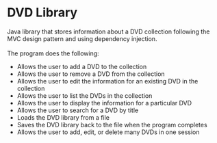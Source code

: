 # DVD Library 

Java library that stores information about a DVD collection following the MVC design pattern and using dependency injection.<br /><br />
The program does the following:

* Allows the user to add a DVD to the collection
* Allows the user to remove a DVD from the collection
* Allows the user to edit the information for an existing DVD in the collection
* Allows the user to list the DVDs in the collection
* Allows the user to display the information for a particular DVD
* Allows the user to search for a DVD by title
* Loads the DVD library from a file
* Saves the DVD library back to the file when the program completes
* Allows the user to add, edit, or delete many DVDs in one session

